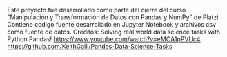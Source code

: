 Este proyecto fue desarrollado como parte del cierre del curso "Manipulación y Transformación de Datos con Pandas y NumPy" de Platzi.
Contiene codigo fuente desarrollado en Jupyter Notebook y archivos csv como fuente de datos.
Creditos:
Solving real world data science tasks with Python Pandas! https://www.youtube.com/watch?v=eMOA1pPVUc4
https://github.com/KeithGalli/Pandas-Data-Science-Tasks
